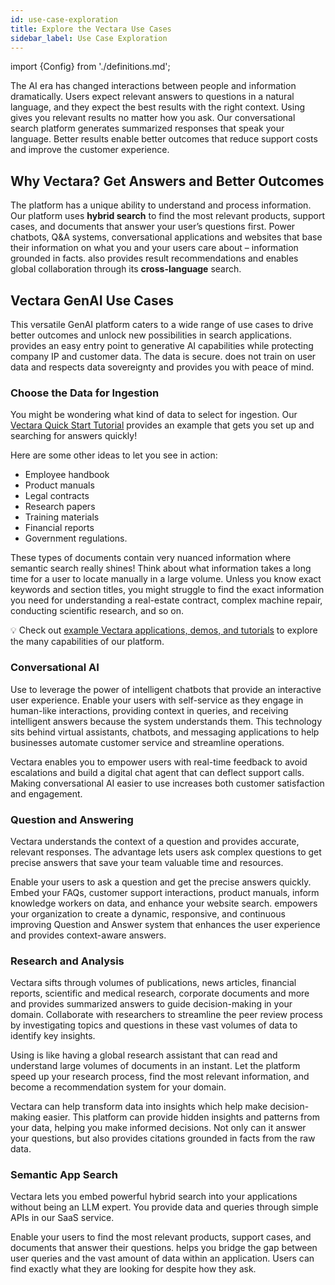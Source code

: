 ```yaml
---
id: use-case-exploration
title: Explore the Vectara Use Cases
sidebar_label: Use Case Exploration
---
```


import {Config} from './definitions.md';

The AI era has changed interactions between people and information 
dramatically. Users expect relevant answers to questions in a natural 
language, and they expect the best results with the right context. 
Using <Config v="names.product"/> gives you relevant results no matter how you ask. Our 
conversational search platform generates summarized responses that speak your 
language. Better results enable better outcomes that reduce support costs and 
improve the customer experience.

## Why Vectara? Get Answers and Better Outcomes

The <Config v="names.product"/> platform has a unique ability to understand and process 
information. Our platform uses **hybrid search** to find the most relevant 
products, support cases, and documents that answer your user’s questions first. 
Power chatbots, Q&A systems, conversational applications and websites that base 
their information on what you and your users care about – information grounded 
in facts. <Config v="names.product"/> also provides result recommendations and enables global 
collaboration through its **cross-language** search. 

## Vectara GenAI Use Cases

This versatile <Config v="names.product"/> GenAI platform caters to a wide range of use 
cases to drive better outcomes and unlock new possibilities in search 
applications. <Config v="names.product"/> provides an easy entry point to generative AI 
capabilities while protecting company IP and customer data. The data 
is secure. <Config v="names.product"/> does not train on user data and respects data 
sovereignty and provides you with peace of mind.

### Choose the Data for Ingestion

You might be wondering what kind of data to select for ingestion. Our [Vectara Quick Start Tutorial](/docs/quickstart)
provides an example that gets you set up and searching for answers quickly!

Here are some other ideas to let you see <Config v="names.product"/> in action:

* Employee handbook
* Product manuals
* Legal contracts
* Research papers
* Training materials
* Financial reports
* Government regulations.

These types of documents contain very nuanced information where semantic search 
really shines! Think about what information takes a long time for a user to 
locate manually in a large volume. Unless you know exact keywords and section 
titles, you might struggle to find the exact information you need for understanding 
a real-estate contract, complex machine repair, conducting scientific 
research, and so on.

:bulb: Check out [example Vectara applications, demos, and tutorials](http://vectara.com/demos/) to explore the many capabilities of our platform.

### Conversational AI

Use <Config v="names.product"/> to leverage the power of intelligent chatbots that provide 
an interactive user experience. Enable your users with self-service as they engage 
in human-like interactions, providing context in queries, and receiving 
intelligent answers because the system understands them. This technology 
sits behind virtual assistants, chatbots, and messaging applications to 
help businesses automate customer service and streamline operations. 

Vectara enables you to empower users with real-time feedback to avoid 
escalations and build a digital chat agent that can deflect support 
calls. Making conversational AI easier to use increases both customer 
satisfaction and engagement.


### Question and Answering

Vectara understands the context of a question and provides accurate, relevant 
responses. The <Config v="names.product"/> advantage lets users ask complex questions to get 
precise answers that save your team valuable time and resources.

Enable your users to ask a question and get the precise answers quickly. Embed 
your FAQs, customer support interactions, product manuals, inform knowledge 
workers on data, and enhance your website search. <Config v="names.product"/> empowers your 
organization to create a dynamic, responsive, and continuous improving Question 
and Answer system that enhances the user experience and provides context-aware answers.

### Research and Analysis

Vectara sifts through volumes of publications, news articles, financial reports, 
scientific and medical research, corporate documents and more and provides 
summarized answers to guide decision-making in your domain. Collaborate with 
researchers to streamline the peer review process by investigating topics and 
questions in these vast volumes of data to identify key insights. 

Using <Config v="names.product"/> is like having a global research assistant that 
can read and understand large volumes of documents in an instant. Let the 
platform speed up your research process, find the most relevant information, 
and become a recommendation system for your domain.

Vectara can help transform data into insights which help make decision-making 
easier. This platform can provide hidden insights and patterns from your data, 
helping you make informed decisions. Not only can it answer your questions, 
but also provides citations grounded in facts from the raw data.


### Semantic App Search

Vectara lets you embed powerful hybrid search into your applications without 
being an LLM expert. You provide data and queries through simple APIs in 
our SaaS service. 

Enable your users to find the most relevant products, support cases, and 
documents that answer their questions. <Config v="names.product"/> helps you 
bridge the gap between user queries and the vast amount of data within 
an application. Users can find exactly what they are looking for despite 
how they ask.